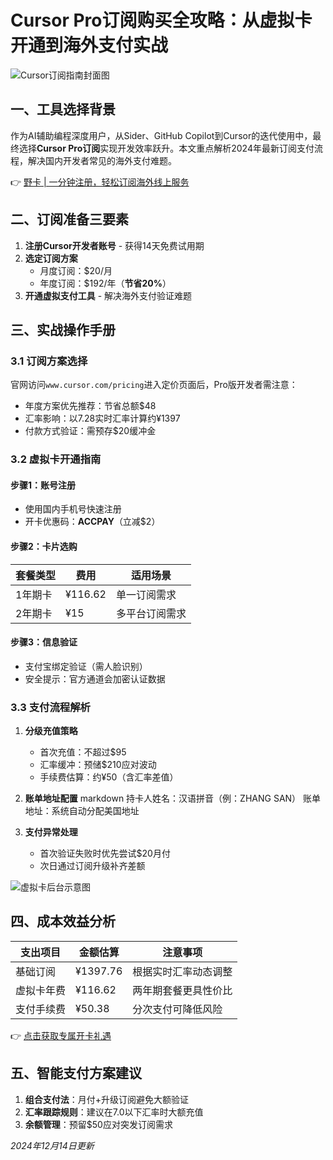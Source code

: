 # Cursor Pro订阅购买全攻略：从虚拟卡开通到海外支付实战

![Cursor订阅指南封面图](https://bbtdd.com/wp-content/uploads/img/44878281821.webp)

## 一、工具选择背景
作为AI辅助编程深度用户，从Sider、GitHub Copilot到Cursor的迭代使用中，最终选择**Cursor Pro订阅**实现开发效率跃升。本文重点解析2024年最新订阅支付流程，解决国内开发者常见的海外支付难题。

👉 [野卡 | 一分钟注册，轻松订阅海外线上服务](https://bbtdd.com/yeka)

## 二、订阅准备三要素
1. **注册Cursor开发者账号** - 获得14天免费试用期
2. **选定订阅方案** 
   - 月度订阅：$20/月
   - 年度订阅：$192/年（**节省20%**）
3. **开通虚拟支付工具** - 解决海外支付验证难题

## 三、实战操作手册

### 3.1 订阅方案选择
官网访问`www.cursor.com/pricing`进入定价页面后，Pro版开发者需注意：
- 年度方案优先推荐：节省总额$48
- 汇率影响：以7.28实时汇率计算约¥1397
- 付款方式验证：需预存$20缓冲金

### 3.2 虚拟卡开通指南
#### 步骤1：账号注册
- 使用国内手机号快速注册
- 开卡优惠码：**ACCPAY**（立减$2）

#### 步骤2：卡片选购
| 套餐类型 | 费用      | 适用场景         |
|----------|-----------|------------------|
| 1年期卡 | ¥116.62   | 单一订阅需求    |
| 2年期卡 | ¥15       | 多平台订阅需求  |

#### 步骤3：信息验证
- 支付宝绑定验证（需人脸识别）
- 安全提示：官方通道会加密认证数据

### 3.3 支付流程解析
1. **分级充值策略**
   - 首次充值：不超过$95
   - 汇率缓冲：预储$210应对波动
   - 手续费估算：约¥50（含汇率差值）

2. **账单地址配置**
   markdown
   持卡人姓名：汉语拼音（例：ZHANG SAN）
   账单地址：系统自动分配美国地址
   

3. **支付异常处理**
   - 首次验证失败时优先尝试$20月付
   - 次日通过订阅升级补齐差额

![虚拟卡后台示意图](https://bbtdd.com/wp-content/uploads/img/657279585085018.webp)

## 四、成本效益分析
| 支出项目       | 金额估算   | 注意事项                 |
|----------------|------------|--------------------------|
| 基础订阅       | ¥1397.76   | 根据实时汇率动态调整     |
| 虚拟卡年费     | ¥116.62    | 两年期套餐更具性价比     |
| 支付手续费     | ¥50.38     | 分次支付可降低风险       |

👉 [点击获取专属开卡礼遇](https://bbtdd.com/yeka)

## 五、智能支付方案建议
1. **组合支付法**：月付+升级订阅避免大额验证
2. **汇率跟踪规则**：建议在7.0以下汇率时大额充值
3. **余额管理**：预留$50应对突发订阅需求

*2024年12月14日更新*